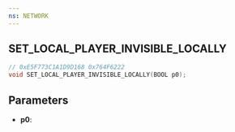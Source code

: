 ```yaml
---
ns: NETWORK
---
```

## SET_LOCAL_PLAYER_INVISIBLE_LOCALLY

```c
// 0xE5F773C1A1D9D168 0x764F6222
void SET_LOCAL_PLAYER_INVISIBLE_LOCALLY(BOOL p0);
```

## Parameters
* **p0**:
